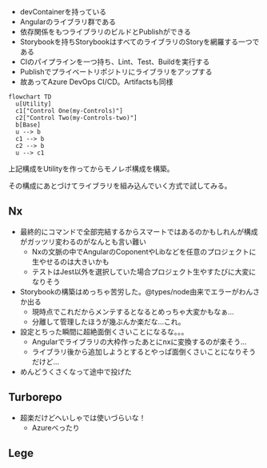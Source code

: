 * devContainerを持っている
* Angularのライブラリ群である
* 依存関係をもつライブラリのビルドとPublishができる
* Storybookを持ちStorybookはすべてのライブラリのStoryを網羅する一つである
* CIのパイプラインを一つ持ち、Lint、Test、Buildを実行する
* Publishでプライベートリポジトリにライブラリをアップする
* 故あってAzure DevOps CI/CD。Artifactsも同様

``` mermaid
flowchart TD
  u[Utility]
  c1["Control One(my-Controls)"]
  c2["Control Two(my-Controls-two)"]
  b[Base]
  u --> b
  c1 --> b
  c2 --> b
  u --> c1
```

上記構成をUtilityを作ってからモノレポ構成を構築。

その構成にあとづけてライブラリを組み込んでいく方式で試してみる。

## Nx

* 最終的にコマンドで全部完結するからスマートではあるのかもしれんが構成がガッツリ変わるのがなんとも言い難い
  * Nxの文脈の中でAngularのCoponentやLibなどを任意のプロジェクトに生やせるのは大きいかも
  * テストはJest以外を選択していた場合プロジェクト生やすたびに大変になりそう
* Storybookの構築はめっちゃ苦労した。@types/node由来でエラーがわんさか出る
  * 現時点でこれだからメンテするとなるとめっちゃ大変かもなぁ…
  * 分離して管理したほうが幾ぶんか楽だな…これ。
* 設定とちった瞬間に超絶面倒くさいことになるな。。。
  * Angularでライブラリの大枠作ったあとにnxに変換するのが楽そう…
  * ライブラリ後から追加しようとするとやっぱ面倒くさいことになりそうだけど…
* めんどうくさくなって途中で投げた

## Turborepo

* 超楽だけどへいしゃでは使いづらいな！
  * Azureべったり

## Lege
